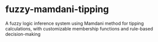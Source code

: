 # fuzzy-mamdani-tipping
A fuzzy logic inference system using Mamdani method for tipping calculations, with customizable membership functions and rule-based decision-making
